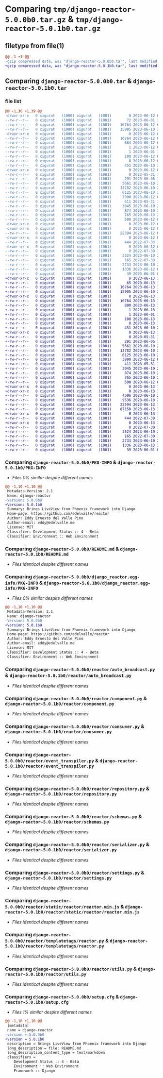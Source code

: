 # Comparing `tmp/django-reactor-5.0.0b0.tar.gz` & `tmp/django-reactor-5.0.1b0.tar.gz`

## filetype from file(1)

```diff
@@ -1 +1 @@
-gzip compressed data, was "django-reactor-5.0.0b0.tar", last modified: Mon Jun 12 07:51:20 2023, max compression
+gzip compressed data, was "django-reactor-5.0.1b0.tar", last modified: Tue Jun 13 10:49:38 2023, max compression
```

## Comparing `django-reactor-5.0.0b0.tar` & `django-reactor-5.0.1b0.tar`

### file list

```diff
@@ -1,36 +1,39 @@
-drwxr-xr-x   0 xigurat   (1000) xigurat   (1001)        0 2023-06-12 07:51:20.094159 django-reactor-5.0.0b0/
--rw-r--r--   0 xigurat   (1000) xigurat   (1001)       72 2023-06-01 12:00:36.000000 django-reactor-5.0.0b0/MANIFEST.in
--rw-r--r--   0 xigurat   (1000) xigurat   (1001)    16764 2023-06-12 07:51:20.094159 django-reactor-5.0.0b0/PKG-INFO
--rw-r--r--   0 xigurat   (1000) xigurat   (1001)    15905 2023-06-10 22:13:11.000000 django-reactor-5.0.0b0/README.md
-drwxr-xr-x   0 xigurat   (1000) xigurat   (1001)        0 2023-06-12 07:51:20.094159 django-reactor-5.0.0b0/django_reactor.egg-info/
--rw-r--r--   0 xigurat   (1000) xigurat   (1001)    16764 2023-06-12 07:51:20.000000 django-reactor-5.0.0b0/django_reactor.egg-info/PKG-INFO
--rw-r--r--   0 xigurat   (1000) xigurat   (1001)      684 2023-06-12 07:51:20.000000 django-reactor-5.0.0b0/django_reactor.egg-info/SOURCES.txt
--rw-r--r--   0 xigurat   (1000) xigurat   (1001)        1 2023-06-12 07:51:20.000000 django-reactor-5.0.0b0/django_reactor.egg-info/dependency_links.txt
--rw-r--r--   0 xigurat   (1000) xigurat   (1001)        1 2023-06-01 11:50:12.000000 django-reactor-5.0.0b0/django_reactor.egg-info/not-zip-safe
--rw-r--r--   0 xigurat   (1000) xigurat   (1001)      180 2023-06-12 07:51:20.000000 django-reactor-5.0.0b0/django_reactor.egg-info/requires.txt
--rw-r--r--   0 xigurat   (1000) xigurat   (1001)        8 2023-06-12 07:51:20.000000 django-reactor-5.0.0b0/django_reactor.egg-info/top_level.txt
--rw-r--r--   0 xigurat   (1000) xigurat   (1001)      451 2023-06-10 22:13:11.000000 django-reactor-5.0.0b0/pyproject.toml
-drwxr-xr-x   0 xigurat   (1000) xigurat   (1001)        0 2023-06-12 07:51:20.094159 django-reactor-5.0.0b0/reactor/
--rw-r--r--   0 xigurat   (1000) xigurat   (1001)        0 2023-05-31 13:32:27.000000 django-reactor-5.0.0b0/reactor/__init__.py
--rw-r--r--   0 xigurat   (1000) xigurat   (1001)      291 2023-06-06 12:12:16.000000 django-reactor-5.0.0b0/reactor/apps.py
--rw-r--r--   0 xigurat   (1000) xigurat   (1001)     5661 2023-06-10 22:13:11.000000 django-reactor-5.0.0b0/reactor/auto_broadcast.py
--rw-r--r--   0 xigurat   (1000) xigurat   (1001)    13782 2023-06-10 22:13:11.000000 django-reactor-5.0.0b0/reactor/component.py
--rw-r--r--   0 xigurat   (1000) xigurat   (1001)     6125 2023-06-10 22:13:11.000000 django-reactor-5.0.0b0/reactor/consumer.py
--rw-r--r--   0 xigurat   (1000) xigurat   (1001)     3990 2023-06-12 07:48:44.000000 django-reactor-5.0.0b0/reactor/event_transpiler.py
--rw-r--r--   0 xigurat   (1000) xigurat   (1001)      411 2023-05-31 13:32:27.000000 django-reactor-5.0.0b0/reactor/log.py
--rw-r--r--   0 xigurat   (1000) xigurat   (1001)     3045 2023-06-10 22:13:11.000000 django-reactor-5.0.0b0/reactor/repository.py
--rw-r--r--   0 xigurat   (1000) xigurat   (1001)      874 2023-06-10 22:13:11.000000 django-reactor-5.0.0b0/reactor/schemas.py
--rw-r--r--   0 xigurat   (1000) xigurat   (1001)      765 2023-06-10 22:13:11.000000 django-reactor-5.0.0b0/reactor/serializer.py
--rw-r--r--   0 xigurat   (1000) xigurat   (1001)      590 2023-06-12 07:48:55.000000 django-reactor-5.0.0b0/reactor/settings.py
-drwxr-xr-x   0 xigurat   (1000) xigurat   (1001)        0 2023-06-12 07:51:20.094159 django-reactor-5.0.0b0/reactor/static/
-drwxr-xr-x   0 xigurat   (1000) xigurat   (1001)        0 2023-06-12 07:51:20.094159 django-reactor-5.0.0b0/reactor/static/reactor/
--rw-r--r--   0 xigurat   (1000) xigurat   (1001)    22594 2023-06-12 07:51:19.000000 django-reactor-5.0.0b0/reactor/static/reactor/reactor.min.js
-drwxr-xr-x   0 xigurat   (1000) xigurat   (1001)        0 2023-06-12 07:51:20.094159 django-reactor-5.0.0b0/reactor/templates/
--rw-r--r--   0 xigurat   (1000) xigurat   (1001)      444 2022-07-30 12:06:00.000000 django-reactor-5.0.0b0/reactor/templates/reactor_header.html
-drwxr-xr-x   0 xigurat   (1000) xigurat   (1001)        0 2023-06-12 07:51:20.094159 django-reactor-5.0.0b0/reactor/templatetags/
--rw-r--r--   0 xigurat   (1000) xigurat   (1001)        0 2022-07-30 12:06:00.000000 django-reactor-5.0.0b0/reactor/templatetags/__init__.py
--rw-r--r--   0 xigurat   (1000) xigurat   (1001)     3524 2023-06-10 22:13:11.000000 django-reactor-5.0.0b0/reactor/templatetags/reactor.py
--rw-r--r--   0 xigurat   (1000) xigurat   (1001)      165 2022-07-30 12:06:00.000000 django-reactor-5.0.0b0/reactor/urls.py
--rw-r--r--   0 xigurat   (1000) xigurat   (1001)     2733 2023-06-10 22:13:11.000000 django-reactor-5.0.0b0/reactor/utils.py
--rw-r--r--   0 xigurat   (1000) xigurat   (1001)     1336 2023-06-12 07:51:20.097492 django-reactor-5.0.0b0/setup.cfg
--rw-r--r--   0 xigurat   (1000) xigurat   (1001)       39 2023-06-01 09:29:36.000000 django-reactor-5.0.0b0/setup.py
+drwxr-xr-x   0 xigurat   (1000) xigurat   (1001)        0 2023-06-13 10:49:38.695759 django-reactor-5.0.1b0/
+-rw-r--r--   0 xigurat   (1000) xigurat   (1001)       65 2023-06-13 10:33:48.000000 django-reactor-5.0.1b0/MANIFEST.in
+-rw-r--r--   0 xigurat   (1000) xigurat   (1001)    16764 2023-06-13 10:49:38.695759 django-reactor-5.0.1b0/PKG-INFO
+-rw-r--r--   0 xigurat   (1000) xigurat   (1001)    15905 2023-06-10 22:13:11.000000 django-reactor-5.0.1b0/README.md
+drwxr-xr-x   0 xigurat   (1000) xigurat   (1001)        0 2023-06-13 10:49:38.692425 django-reactor-5.0.1b0/django_reactor.egg-info/
+-rw-r--r--   0 xigurat   (1000) xigurat   (1001)    16764 2023-06-13 10:49:38.000000 django-reactor-5.0.1b0/django_reactor.egg-info/PKG-INFO
+-rw-r--r--   0 xigurat   (1000) xigurat   (1001)      800 2023-06-13 10:49:38.000000 django-reactor-5.0.1b0/django_reactor.egg-info/SOURCES.txt
+-rw-r--r--   0 xigurat   (1000) xigurat   (1001)        1 2023-06-13 10:49:38.000000 django-reactor-5.0.1b0/django_reactor.egg-info/dependency_links.txt
+-rw-r--r--   0 xigurat   (1000) xigurat   (1001)        1 2023-06-01 11:50:12.000000 django-reactor-5.0.1b0/django_reactor.egg-info/not-zip-safe
+-rw-r--r--   0 xigurat   (1000) xigurat   (1001)      180 2023-06-13 10:49:38.000000 django-reactor-5.0.1b0/django_reactor.egg-info/requires.txt
+-rw-r--r--   0 xigurat   (1000) xigurat   (1001)        8 2023-06-13 10:49:38.000000 django-reactor-5.0.1b0/django_reactor.egg-info/top_level.txt
+-rw-r--r--   0 xigurat   (1000) xigurat   (1001)      451 2023-06-10 22:13:11.000000 django-reactor-5.0.1b0/pyproject.toml
+drwxr-xr-x   0 xigurat   (1000) xigurat   (1001)        0 2023-06-13 10:49:38.692425 django-reactor-5.0.1b0/reactor/
+-rw-r--r--   0 xigurat   (1000) xigurat   (1001)        0 2023-05-31 13:32:27.000000 django-reactor-5.0.1b0/reactor/__init__.py
+-rw-r--r--   0 xigurat   (1000) xigurat   (1001)      291 2023-06-06 12:12:16.000000 django-reactor-5.0.1b0/reactor/apps.py
+-rw-r--r--   0 xigurat   (1000) xigurat   (1001)     5661 2023-06-10 22:13:11.000000 django-reactor-5.0.1b0/reactor/auto_broadcast.py
+-rw-r--r--   0 xigurat   (1000) xigurat   (1001)    13782 2023-06-10 22:13:11.000000 django-reactor-5.0.1b0/reactor/component.py
+-rw-r--r--   0 xigurat   (1000) xigurat   (1001)     6125 2023-06-10 22:13:11.000000 django-reactor-5.0.1b0/reactor/consumer.py
+-rw-r--r--   0 xigurat   (1000) xigurat   (1001)     3990 2023-06-12 07:48:44.000000 django-reactor-5.0.1b0/reactor/event_transpiler.py
+-rw-r--r--   0 xigurat   (1000) xigurat   (1001)      411 2023-05-31 13:32:27.000000 django-reactor-5.0.1b0/reactor/log.py
+-rw-r--r--   0 xigurat   (1000) xigurat   (1001)     3045 2023-06-10 22:13:11.000000 django-reactor-5.0.1b0/reactor/repository.py
+-rw-r--r--   0 xigurat   (1000) xigurat   (1001)      874 2023-06-10 22:13:11.000000 django-reactor-5.0.1b0/reactor/schemas.py
+-rw-r--r--   0 xigurat   (1000) xigurat   (1001)      765 2023-06-10 22:13:11.000000 django-reactor-5.0.1b0/reactor/serializer.py
+-rw-r--r--   0 xigurat   (1000) xigurat   (1001)      590 2023-06-12 07:48:55.000000 django-reactor-5.0.1b0/reactor/settings.py
+drwxr-xr-x   0 xigurat   (1000) xigurat   (1001)        0 2023-06-13 10:49:38.692425 django-reactor-5.0.1b0/reactor/static/
+drwxr-xr-x   0 xigurat   (1000) xigurat   (1001)        0 2023-06-13 10:49:38.692425 django-reactor-5.0.1b0/reactor/static/reactor/
+-rw-r--r--   0 xigurat   (1000) xigurat   (1001)     4596 2023-06-10 22:13:11.000000 django-reactor-5.0.1b0/reactor/static/reactor/reactor-boost.js
+-rw-r--r--   0 xigurat   (1000) xigurat   (1001)     9536 2023-06-10 22:13:11.000000 django-reactor-5.0.1b0/reactor/static/reactor/reactor.js
+-rw-r--r--   0 xigurat   (1000) xigurat   (1001)    22594 2023-06-13 10:49:38.000000 django-reactor-5.0.1b0/reactor/static/reactor/reactor.min.js
+-rw-r--r--   0 xigurat   (1000) xigurat   (1001)    87150 2023-06-13 10:49:38.000000 django-reactor-5.0.1b0/reactor/static/reactor/reactor.min.js.map
+drwxr-xr-x   0 xigurat   (1000) xigurat   (1001)        0 2023-06-13 10:49:38.695759 django-reactor-5.0.1b0/reactor/templates/
+-rw-r--r--   0 xigurat   (1000) xigurat   (1001)      444 2022-07-30 12:06:00.000000 django-reactor-5.0.1b0/reactor/templates/reactor_header.html
+drwxr-xr-x   0 xigurat   (1000) xigurat   (1001)        0 2023-06-13 10:49:38.695759 django-reactor-5.0.1b0/reactor/templatetags/
+-rw-r--r--   0 xigurat   (1000) xigurat   (1001)        0 2022-07-30 12:06:00.000000 django-reactor-5.0.1b0/reactor/templatetags/__init__.py
+-rw-r--r--   0 xigurat   (1000) xigurat   (1001)     3524 2023-06-10 22:13:11.000000 django-reactor-5.0.1b0/reactor/templatetags/reactor.py
+-rw-r--r--   0 xigurat   (1000) xigurat   (1001)      165 2022-07-30 12:06:00.000000 django-reactor-5.0.1b0/reactor/urls.py
+-rw-r--r--   0 xigurat   (1000) xigurat   (1001)     2733 2023-06-10 22:13:11.000000 django-reactor-5.0.1b0/reactor/utils.py
+-rw-r--r--   0 xigurat   (1000) xigurat   (1001)     1336 2023-06-13 10:49:38.695759 django-reactor-5.0.1b0/setup.cfg
+-rw-r--r--   0 xigurat   (1000) xigurat   (1001)       39 2023-06-01 09:29:36.000000 django-reactor-5.0.1b0/setup.py
```

### Comparing `django-reactor-5.0.0b0/PKG-INFO` & `django-reactor-5.0.1b0/PKG-INFO`

 * *Files 0% similar despite different names*

```diff
@@ -1,10 +1,10 @@
 Metadata-Version: 2.1
 Name: django-reactor
-Version: 5.0.0b0
+Version: 5.0.1b0
 Summary: Brings LiveView from Phoenix framework into Django
 Home-page: https://github.com/edelvalle/reactor
 Author: Eddy Ernesto del Valle Pino
 Author-email: eddy@edelvalle.me
 License: MIT
 Classifier: Development Status :: 4 - Beta
 Classifier: Environment :: Web Environment
```

### Comparing `django-reactor-5.0.0b0/README.md` & `django-reactor-5.0.1b0/README.md`

 * *Files identical despite different names*

### Comparing `django-reactor-5.0.0b0/django_reactor.egg-info/PKG-INFO` & `django-reactor-5.0.1b0/django_reactor.egg-info/PKG-INFO`

 * *Files 0% similar despite different names*

```diff
@@ -1,10 +1,10 @@
 Metadata-Version: 2.1
 Name: django-reactor
-Version: 5.0.0b0
+Version: 5.0.1b0
 Summary: Brings LiveView from Phoenix framework into Django
 Home-page: https://github.com/edelvalle/reactor
 Author: Eddy Ernesto del Valle Pino
 Author-email: eddy@edelvalle.me
 License: MIT
 Classifier: Development Status :: 4 - Beta
 Classifier: Environment :: Web Environment
```

### Comparing `django-reactor-5.0.0b0/reactor/auto_broadcast.py` & `django-reactor-5.0.1b0/reactor/auto_broadcast.py`

 * *Files identical despite different names*

### Comparing `django-reactor-5.0.0b0/reactor/component.py` & `django-reactor-5.0.1b0/reactor/component.py`

 * *Files identical despite different names*

### Comparing `django-reactor-5.0.0b0/reactor/consumer.py` & `django-reactor-5.0.1b0/reactor/consumer.py`

 * *Files identical despite different names*

### Comparing `django-reactor-5.0.0b0/reactor/event_transpiler.py` & `django-reactor-5.0.1b0/reactor/event_transpiler.py`

 * *Files identical despite different names*

### Comparing `django-reactor-5.0.0b0/reactor/repository.py` & `django-reactor-5.0.1b0/reactor/repository.py`

 * *Files identical despite different names*

### Comparing `django-reactor-5.0.0b0/reactor/schemas.py` & `django-reactor-5.0.1b0/reactor/schemas.py`

 * *Files identical despite different names*

### Comparing `django-reactor-5.0.0b0/reactor/serializer.py` & `django-reactor-5.0.1b0/reactor/serializer.py`

 * *Files identical despite different names*

### Comparing `django-reactor-5.0.0b0/reactor/settings.py` & `django-reactor-5.0.1b0/reactor/settings.py`

 * *Files identical despite different names*

### Comparing `django-reactor-5.0.0b0/reactor/static/reactor/reactor.min.js` & `django-reactor-5.0.1b0/reactor/static/reactor/reactor.min.js`

 * *Files identical despite different names*

### Comparing `django-reactor-5.0.0b0/reactor/templatetags/reactor.py` & `django-reactor-5.0.1b0/reactor/templatetags/reactor.py`

 * *Files identical despite different names*

### Comparing `django-reactor-5.0.0b0/reactor/utils.py` & `django-reactor-5.0.1b0/reactor/utils.py`

 * *Files identical despite different names*

### Comparing `django-reactor-5.0.0b0/setup.cfg` & `django-reactor-5.0.1b0/setup.cfg`

 * *Files 1% similar despite different names*

```diff
@@ -1,10 +1,10 @@
 [metadata]
 name = django-reactor
-version = 5.0.0b0
+version = 5.0.1b0
 description = Brings LiveView from Phoenix framework into Django
 long_description = file: README.md
 long_description_content_type = text/markdown
 classifiers = 
 	Development Status :: 4 - Beta
 	Environment :: Web Environment
 	Framework :: Django
```

